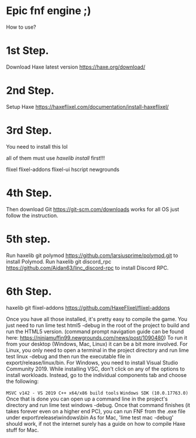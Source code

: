 # Epic fnf engine ;)

How to use?

# 1st Step. 
Download Haxe latest version https://haxe.org/download/

# 2nd Step. 
Setup Haxe https://haxeflixel.com/documentation/install-haxeflixel/

# 3rd Step.
You need to install this lol

all of them must use *haxelib install* first!!!

flixel
flixel-addons
flixel-ui
hscript
newgrounds

# 4th Step.

Then download Git https://git-scm.com/downloads works for all OS just follow the instruction.

# 5th step.

Run haxelib git polymod https://github.com/larsiusprime/polymod.git to install Polymod.
Run haxelib git discord_rpc https://github.com/Aidan63/linc_discord-rpc to install Discord RPC.

# 6th Step. 

haxelib git flixel-addons https://github.com/HaxeFlixel/flixel-addons

Once you have all those installed, it's pretty easy to compile the game. You just need to run lime test html5 -debug in the root of the project to build and run the HTML5 version. (command prompt navigation guide can be found here: https://ninjamuffin99.newgrounds.com/news/post/1090480) To run it from your desktop (Windows, Mac, Linux) it can be a bit more involved. For Linux, you only need to open a terminal in the project directory and run lime test linux -debug and then run the executable file in export/release/linux/bin. For Windows, you need to install Visual Studio Community 2019. While installing VSC, don't click on any of the options to install workloads. Instead, go to the individual components tab and choose the following:

`MSVC v142 - VS 2019 C++ x64/x86 build tools`
`Windows SDK (10.0.17763.0)`
Once that is done you can open up a command line in the project's directory and run lime test windows -debug. Once that command finishes (it takes forever even on a higher end PC), you can run FNF from the .exe file under export\release\windows\bin As for Mac, 'lime test mac -debug' should work, if not the internet surely has a guide on how to compile Haxe stuff for Mac.
